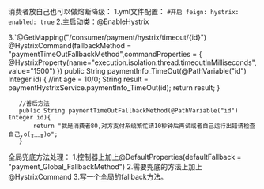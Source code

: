 消费者放自己也可以做熔断降级：
1.yml文件配置：
`#开启
 feign:
   hystrix:
     enabled: true`
2.主启动类：@EnableHystrix

3.`@GetMapping("/consumer/payment/hystrix/timeout/{id}")
       @HystrixCommand(fallbackMethod = "paymentTimeOutFallbackMethod",commandProperties = {
               @HystrixProperty(name="execution.isolation.thread.timeoutInMilliseconds",value="1500")
       })
       public String paymentInfo_TimeOut(@PathVariable("id") Integer id) {
           //int age = 10/0;
           String result = paymentHystrixService.paymentInfo_TimeOut(id);
           return result;
       }
       
       //善后方法
       public String paymentTimeOutFallbackMethod(@PathVariable("id") Integer id){
           return "我是消费者80,对方支付系统繁忙请10秒钟后再试或者自己运行出错请检查自己,o(╥﹏╥)o";
       }

全局兜底方法处理：
1.控制器上加上@DefaultProperties(defaultFallback = "payment_Global_FallbackMethod")
2.需要兜底的方法上加上@HystrixCommand
3.写一个全局的fallback方法。
